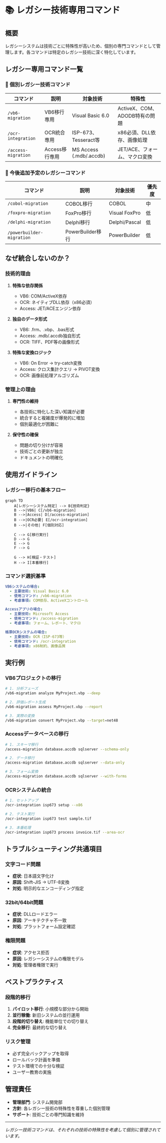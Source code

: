 # 📚 レガシー技術専用コマンド

## 概要
レガシーシステムは技術ごとに特殊性が高いため、個別の専門コマンドとして管理します。各コマンドは特定のレガシー技術に深く特化しています。

## レガシー専用コマンド一覧

### 🔧 個別レガシー技術コマンド
| コマンド | 説明 | 対象技術 | 特殊性 |
|---------|------|----------|--------|
| `/vb6-migration` | VB6移行専用 | Visual Basic 6.0 | ActiveX、COM、ADODB特有の問題 |
| `/ocr-integration` | OCR統合専用 | ISP-673、Tesseract等 | x86必須、DLL依存、画像処理 |
| `/access-migration` | Access移行専用 | MS Access (.mdb/.accdb) | JET/ACE、フォーム、マクロ変換 |

### 🚧 今後追加予定のレガシーコマンド
| コマンド | 説明 | 対象技術 | 優先度 |
|---------|------|----------|--------|
| `/cobol-migration` | COBOL移行 | COBOL | 中 |
| `/foxpro-migration` | FoxPro移行 | Visual FoxPro | 低 |
| `/delphi-migration` | Delphi移行 | Delphi/Pascal | 低 |
| `/powerbuilder-migration` | PowerBuilder移行 | PowerBuilder | 低 |

## なぜ統合しないのか？

### 技術的理由
1. **特殊な依存関係**
   - VB6: COM/ActiveX依存
   - OCR: ネイティブDLL依存（x86必須）
   - Access: JET/ACEエンジン依存

2. **独自のデータ形式**
   - VB6: .frm、.vbp、.bas形式
   - Access: .mdb/.accdb独自形式
   - OCR: TIFF、PDF等の画像形式

3. **特殊な変換ロジック**
   - VB6: On Error → try-catch変換
   - Access: クロス集計クエリ → PIVOT変換
   - OCR: 画像前処理アルゴリズム

### 管理上の理由
1. **専門性の維持**
   - 各技術に特化した深い知識が必要
   - 統合すると複雑度が爆発的に増加
   - 個別最適化が困難に

2. **保守性の確保**
   - 問題の切り分けが容易
   - 技術ごとの更新が独立
   - ドキュメントの明確化

## 使用ガイドライン

### レガシー移行の基本フロー
```mermaid
graph TD
    A[レガシーシステム特定] --> B{技術判定}
    B -->|VB6| C[/vb6-migration]
    B -->|Access| D[/access-migration]
    B -->|OCR必要| E[/ocr-integration]
    B -->|その他| F[個別対応]
    
    C --> G[移行実行]
    D --> G
    E --> G
    F --> G
    
    G --> H[検証・テスト]
    H --> I[本番移行]
```

### コマンド選択基準
```yaml
VB6システムの場合:
  - 主要技術: Visual Basic 6.0
  - 使用コマンド: /vb6-migration
  - 考慮事項: COM依存、ActiveXコントロール

Accessアプリの場合:
  - 主要技術: Microsoft Access
  - 使用コマンド: /access-migration
  - 考慮事項: フォーム、レポート、マクロ

帳票OCRシステムの場合:
  - 主要技術: OCR（ISP-673等）
  - 使用コマンド: /ocr-integration
  - 考慮事項: x86制約、画像品質
```

## 実行例

### VB6プロジェクトの移行
```bash
# 1. 分析フェーズ
/vb6-migration analyze MyProject.vbp --deep

# 2. 評価レポート生成
/vb6-migration assess MyProject.vbp --report

# 3. 実際の変換
/vb6-migration convert MyProject.vbp --target=net48
```

### Accessデータベースの移行
```bash
# 1. スキーマ移行
/access-migration database.accdb sqlserver --schema-only

# 2. データ移行
/access-migration database.accdb sqlserver --data-only

# 3. フォーム変換
/access-migration database.accdb sqlserver --with-forms
```

### OCRシステムの統合
```bash
# 1. セットアップ
/ocr-integration isp673 setup --x86

# 2. テスト実行
/ocr-integration isp673 test sample.tif

# 3. 本番処理
/ocr-integration isp673 process invoice.tif --area-ocr
```

## トラブルシューティング共通項目

### 文字コード問題
- **症状**: 日本語文字化け
- **原因**: Shift-JIS → UTF-8変換
- **対処**: 明示的なエンコーディング指定

### 32bit/64bit問題
- **症状**: DLLロードエラー
- **原因**: アーキテクチャ不一致
- **対処**: プラットフォーム設定確認

### 権限問題
- **症状**: アクセス拒否
- **原因**: レガシーシステムの権限モデル
- **対処**: 管理者権限で実行

## ベストプラクティス

### 段階的移行
1. **パイロット移行**: 小規模な部分から開始
2. **並行稼働**: 新旧システムの並行運用
3. **段階的切り替え**: 機能単位での切り替え
4. **完全移行**: 最終的な切り替え

### リスク管理
- 必ず完全バックアップを取得
- ロールバック計画を準備
- テスト環境での十分な検証
- ユーザー教育の実施

## 管理責任
- **管理部門**: システム開発部
- **方針**: 各レガシー技術の特殊性を尊重した個別管理
- **サポート**: 技術ごとの専門知識を維持

---
*レガシー技術コマンドは、それぞれの技術の特殊性を考慮して個別に管理されています。*